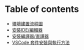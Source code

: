 # Table of contents

* [環境建置流程圖](README.md)
* [安裝IDE/編輯器](Editor.md)
* [安裝編譯器/直譯器](Development.md)
* [VSCode 套件安裝與執行方法](Vscode.md)